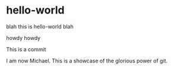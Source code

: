 # hello-world
blah this is hello-world blah

howdy howdy

This is a commit

I am now Michael. This is a showcase of the glorious power of git.
